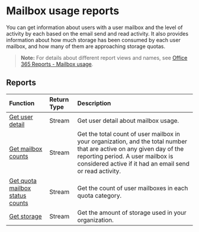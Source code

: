 # Mailbox usage reports

You can get information about users with a user mailbox and the level of activity by each based on the email send and read activity. It also provides information about how much storage has been consumed by each user mailbox, and how many of them are approaching storage quotas.

> **Note:** For details about different report views and names, see [Office 365 Reports - Mailbox usage](https://support.office.com/client/Mailbox-usage-beffbe01-ce2d-4614-9ae5-7898868e2729).

## Reports

| Function                                 | Return Type | Description                              |
| :--------------------------------------- | :---------- | :--------------------------------------- |
| [Get user detail](../api/reportroot_mailboxusageuserdetail.md) | Stream      | Get user detail about mailbox usage.     |
| [Get mailbox counts](../api/reportroot_mailboxusagemailboxcounts.md) | Stream      | Get the total count of user mailbox in your organization, and the total number that are active on any given day of the reporting period. A user mailbox is considered active if it had an email send or read activity. |
| [Get quota mailbox status counts](../api/reportroot_mailboxusagequotamailboxstatuscounts.md) | Stream      | Get the count of user mailboxes in each quota category. |
| [Get storage](../api/reportroot_mailboxusagestorage.md) | Stream      | Get the amount of storage used in your organization. |
